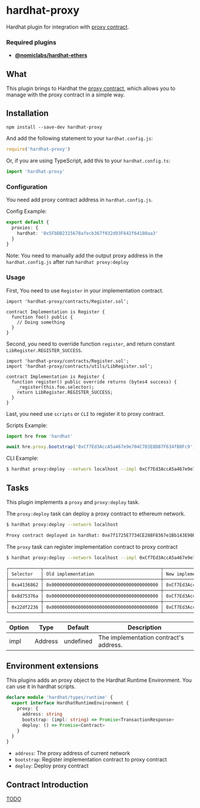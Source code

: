 # hardhat-proxy

Hardhat plugin for integration with [proxy contract](./contracts/Proxy.sol).

### Required plugins

- [**@nomiclabs/hardhat-ethers**](https://github.com/nomiclabs/hardhat/tree/master/packages/hardhat-ethers)

## What

This plugin brings to Hardhat the [proxy contract](./contracts/Proxy.sol), which allows you to manage with the proxy contract in a simple way.

## Installation

```base
npm install --save-dev hardhat-proxy
```

And add the following statement to your `hardhat.config.js`:

```javascript
require('hardhat-proxy')
```

Or, if you are using TypeScript, add this to your `hardhat.config.ts`:

```typescript
import 'hardhat-proxy'
```

### Configuration

You need add proxy contract address in `hardhat.config.js`.

Config Example:

```typescript
export default {
  proxies: {
    hardhat: '0x5FbDB2315678afecb367f032d93F642f64180aa3'
  }
}
```

Note: You need to manually add the output proxy address in the `hardhat.config.js` after run `hardhat proxy:deploy`

### Usage

First, You need to use `Register` in your implementation contract.

```solidity
import 'hardhat-proxy/contracts/Register.sol';

contract Implementation is Register {
  function foo() public {
    // Doing something
  }
}

```

Second, you need to override function `register`, and return constant `LibRegister.REGISTER_SUCCESS`.

```solidity
import 'hardhat-proxy/contracts/Register.sol';
import 'hardhat-proxy/contracts/utils/LibRegister.sol';

contract Implementation is Register {
  function register() public override returns (bytes4 success) {
    _register(this.foo.selector);
    return LibRegister.REGISTER_SUCCESS;
  }
}

```

Last, you need use `scripts` or `CLI` to register it to proxy contract.

Scripts Example:

```typescript
import hre from 'hardhat'

await hre.proxy.bootstrap('0xCf7Ed3AccA5a467e9e704C703E8D87F634fB0Fc9')
```

CLI Example:

```bash
$ hardhat proxy:deploy --network localhost --impl 0xCf7Ed3AccA5a467e9e704C703E8D87F634fB0Fc9
```

## Tasks

This plugin implements a `proxy` and `proxy:deploy` task.

The `proxy:deploy` task can deploy a proxy contract to ethereum network.

```bash
$ hardhat proxy:deploy --network localhost

Proxy contract deployed in hardhat: 0xe7f1725E7734CE288F8367e1Bb143E90bb3F0512
```

The `proxy` task can register implementation contract to proxy contract

```bash
$ hardhat proxy:deploy --network localhost --impl 0xCf7Ed3AccA5a467e9e704C703E8D87F634fB0Fc9

┌────────────┬────────────────────────────────────────────┬────────────────────────────────────────────┐
│ Selector   │ Old implementation                         │ New implementation                         │
├────────────┼────────────────────────────────────────────┼────────────────────────────────────────────┤
│ 0xa4136862 │ 0x0000000000000000000000000000000000000000 │ 0xCf7Ed3AccA5a467e9e704C703E8D87F634fB0Fc9 │
├────────────┼────────────────────────────────────────────┼────────────────────────────────────────────┤
│ 0x8d75376a │ 0x0000000000000000000000000000000000000000 │ 0xCf7Ed3AccA5a467e9e704C703E8D87F634fB0Fc9 │
├────────────┼────────────────────────────────────────────┼────────────────────────────────────────────┤
│ 0x22df2236 │ 0x0000000000000000000000000000000000000000 │ 0xCf7Ed3AccA5a467e9e704C703E8D87F634fB0Fc9 │
└────────────┴────────────────────────────────────────────┴────────────────────────────────────────────┘
```

| Option | Type    | Default   | Description                            |
| ------ | ------- | --------- | -------------------------------------- |
| impl   | Address | undefined | The implementation contract's address. |

## Environment extensions

This plugins adds an proxy object to the Hardhat Runtime Environment. You can use it in hardhat scripts.

```typescript
declare module 'hardhat/types/runtime' {
  export interface HardhatRuntimeEnvironment {
    proxy: {
      address: string
      bootstrap: (impl: string) => Promise<TransactionResponse>
      deploy: () => Promise<Contract>
    }
  }
}
```

- `address`: The proxy address of current network
- `bootstrap`: Register implementation contract to proxy contract
- `deploy`: Deploy proxy contract

## Contract Introduction

[TODO]()

